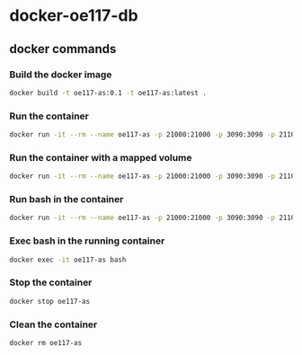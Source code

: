 # docker-oe117-db

## docker commands

### Build the docker image

```bash
docker build -t oe117-as:0.1 -t oe117-as:latest .
```

### Run the container

```bash
docker run -it --rm --name oe117-as -p 21000:21000 -p 3090:3090 -p 21100-21200:21100-21200 oe117-as:latest
```

### Run the container with a mapped volume

```bash
docker run -it --rm --name oe117-as -p 21000:21000 -p 3090:3090 -p 21100-21200:21100-21200 -v S:/workspaces/docker-volumes/appserver:/var/lib/openedge/code oe117-as:latest
```

### Run bash in the container

```bash
docker run -it --rm --name oe117-as -p 21000:21000 -p 3090:3090 -p 21100-21200:21100-21200 oe117-as:latest bash
```

### Exec bash in the running container

```bash
docker exec -it oe117-as bash
```

### Stop the container

```bash
docker stop oe117-as
```

### Clean the container

```bash
docker rm oe117-as
```
